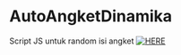 # AutoAngketDinamika
Script JS untuk random isi angket
[![HERE](https://img.youtube.com/vi/J4EadYvuqjk/0.jpg)](https://www.youtube.com/watch?v=J4EadYvuqjk)
